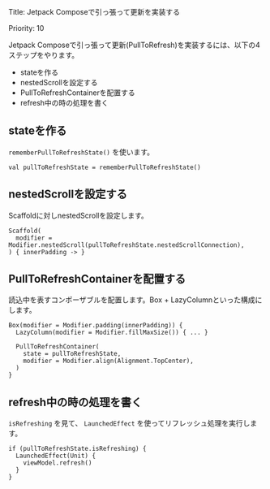 Title: Jetpack Composeで引っ張って更新を実装する

Priority: 10

Jetpack Composeで引っ張って更新(PullToRefresh)を実装するには、以下の4ステップをやります。

- stateを作る
- nestedScrollを設定する
- PullToRefreshContainerを配置する
- refresh中の時の処理を書く

## stateを作る

 `rememberPullToRefreshState()` を使います。

```
val pullToRefreshState = rememberPullToRefreshState()
```

## nestedScrollを設定する

Scaffoldに対しnestedScrollを設定します。

```
Scaffold(
  modifier = Modifier.nestedScroll(pullToRefreshState.nestedScrollConnection),
) { innerPadding -> }
```

## PullToRefreshContainerを配置する

読込中を表すコンポーザブルを配置します。Box + LazyColumnといった構成にします。

```
Box(modifier = Modifier.padding(innerPadding)) {
  LazyColumn(modifier = Modifier.fillMaxSize()) { ... }

  PullToRefreshContainer(
    state = pullToRefreshState,
    modifier = Modifier.align(Alignment.TopCenter),
  )
}
```

## refresh中の時の処理を書く

 `isRefreshing` を見て、 `LaunchedEffect` を使ってリフレッシュ処理を実行します。

```
if (pullToRefreshState.isRefreshing) {
  LaunchedEffect(Unit) {
    viewModel.refresh()
  }
}
```

